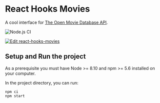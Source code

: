 # React Hooks Movies
A cool interface for [The Open Movie Database API](http://omdbapi.com/).

![Node.js CI](https://github.com/fabiothiroki/react-hooks-movies/workflows/Node.js%20CI/badge.svg?branch=master)

[![Edit react-hooks-movies](https://codesandbox.io/static/img/play-codesandbox.svg)](https://codesandbox.io/s/react-hooks-movies-gm87l?fontsize=14&hidenavigation=1&theme=dark)

## Setup and Run the project

As a prerequisite you must have Node >= 8.10 and npm >= 5.6 installed on your computer.

In the project directory, you can run:

```
npm ci
npm start
```